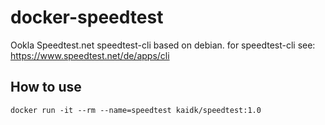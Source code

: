 # docker-speedtest

Ookla Speedtest.net speedtest-cli based on debian.
for speedtest-cli see: https://www.speedtest.net/de/apps/cli


## How to use

`docker run -it --rm --name=speedtest kaidk/speedtest:1.0`
